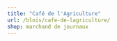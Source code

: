 ```yaml
---
title: "Café de l'Agriculture"
url: /blois/cafe-de-lagriculture/
shop: marchand de journaux
---
```

